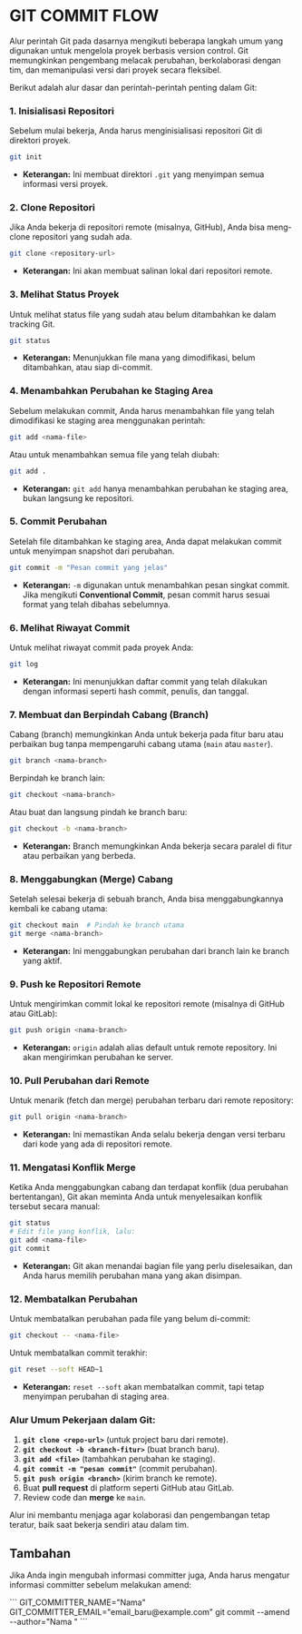 # GIT COMMIT FLOW

Alur perintah Git pada dasarnya mengikuti beberapa langkah umum yang digunakan untuk mengelola proyek berbasis version control. Git memungkinkan pengembang melacak perubahan, berkolaborasi dengan tim, dan memanipulasi versi dari proyek secara fleksibel.

Berikut adalah alur dasar dan perintah-perintah penting dalam Git:

### 1. **Inisialisasi Repositori**

Sebelum mulai bekerja, Anda harus menginisialisasi repositori Git di direktori proyek.

```bash
git init
```

- **Keterangan:** Ini membuat direktori `.git` yang menyimpan semua informasi versi proyek.

### 2. **Clone Repositori**

Jika Anda bekerja di repositori remote (misalnya, GitHub), Anda bisa meng-clone repositori yang sudah ada.

```bash
git clone <repository-url>
```

- **Keterangan:** Ini akan membuat salinan lokal dari repositori remote.

### 3. **Melihat Status Proyek**

Untuk melihat status file yang sudah atau belum ditambahkan ke dalam tracking Git.

```bash
git status
```

- **Keterangan:** Menunjukkan file mana yang dimodifikasi, belum ditambahkan, atau siap di-commit.

### 4. **Menambahkan Perubahan ke Staging Area**

Sebelum melakukan commit, Anda harus menambahkan file yang telah dimodifikasi ke staging area menggunakan perintah:

```bash
git add <nama-file>
```

Atau untuk menambahkan semua file yang telah diubah:

```bash
git add .
```

- **Keterangan:** `git add` hanya menambahkan perubahan ke staging area, bukan langsung ke repositori.

### 5. **Commit Perubahan**

Setelah file ditambahkan ke staging area, Anda dapat melakukan commit untuk menyimpan snapshot dari perubahan.

```bash
git commit -m "Pesan commit yang jelas"
```

- **Keterangan:** `-m` digunakan untuk menambahkan pesan singkat commit. Jika mengikuti **Conventional Commit**, pesan commit harus sesuai format yang telah dibahas sebelumnya.

### 6. **Melihat Riwayat Commit**

Untuk melihat riwayat commit pada proyek Anda:

```bash
git log
```

- **Keterangan:** Ini menunjukkan daftar commit yang telah dilakukan dengan informasi seperti hash commit, penulis, dan tanggal.

### 7. **Membuat dan Berpindah Cabang (Branch)**

Cabang (branch) memungkinkan Anda untuk bekerja pada fitur baru atau perbaikan bug tanpa mempengaruhi cabang utama (`main` atau `master`).

```bash
git branch <nama-branch>
```

Berpindah ke branch lain:

```bash
git checkout <nama-branch>
```

Atau buat dan langsung pindah ke branch baru:

```bash
git checkout -b <nama-branch>
```

- **Keterangan:** Branch memungkinkan Anda bekerja secara paralel di fitur atau perbaikan yang berbeda.

### 8. **Menggabungkan (Merge) Cabang**

Setelah selesai bekerja di sebuah branch, Anda bisa menggabungkannya kembali ke cabang utama:

```bash
git checkout main  # Pindah ke branch utama
git merge <nama-branch>
```

- **Keterangan:** Ini menggabungkan perubahan dari branch lain ke branch yang aktif.

### 9. **Push ke Repositori Remote**

Untuk mengirimkan commit lokal ke repositori remote (misalnya di GitHub atau GitLab):

```bash
git push origin <nama-branch>
```

- **Keterangan:** `origin` adalah alias default untuk remote repository. Ini akan mengirimkan perubahan ke server.

### 10. **Pull Perubahan dari Remote**

Untuk menarik (fetch dan merge) perubahan terbaru dari remote repository:

```bash
git pull origin <nama-branch>
```

- **Keterangan:** Ini memastikan Anda selalu bekerja dengan versi terbaru dari kode yang ada di repositori remote.

### 11. **Mengatasi Konflik Merge**

Ketika Anda menggabungkan cabang dan terdapat konflik (dua perubahan bertentangan), Git akan meminta Anda untuk menyelesaikan konflik tersebut secara manual:

```bash
git status
# Edit file yang konflik, lalu:
git add <nama-file>
git commit
```

- **Keterangan:** Git akan menandai bagian file yang perlu diselesaikan, dan Anda harus memilih perubahan mana yang akan disimpan.

### 12. **Membatalkan Perubahan**

Untuk membatalkan perubahan pada file yang belum di-commit:

```bash
git checkout -- <nama-file>
```

Untuk membatalkan commit terakhir:

```bash
git reset --soft HEAD~1
```

- **Keterangan:** `reset --soft` akan membatalkan commit, tapi tetap menyimpan perubahan di staging area.

### Alur Umum Pekerjaan dalam Git:

1. **`git clone <repo-url>`** (untuk project baru dari remote).
2. **`git checkout -b <branch-fitur>`** (buat branch baru).
3. **`git add <file>`** (tambahkan perubahan ke staging).
4. **`git commit -m "pesan commit"`** (commit perubahan).
5. **`git push origin <branch>`** (kirim branch ke remote).
6. Buat **pull request** di platform seperti GitHub atau GitLab.
7. Review code dan **merge** ke `main`.

Alur ini membantu menjaga agar kolaborasi dan pengembangan tetap teratur, baik saat bekerja sendiri atau dalam tim.

## Tambahan

<p>Jika Anda ingin mengubah informasi committer juga, Anda harus mengatur informasi committer sebelum melakukan amend:</p>
```
GIT_COMMITTER_NAME="Nama" GIT_COMMITTER_EMAIL="email_baru@example.com" git commit --amend --author="Nama <email_baru@example.com>"
```
